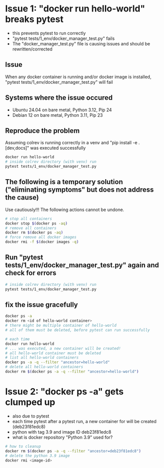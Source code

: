 # Issue 1: "docker run hello-world" breaks pytest
- this prevents pytest to run correctly
- "pytest tests/1_env/docker_manager_test.py" fails
- The "docker_manager_test.py" file is causing issues and should be rewritten/corrected

## Issue

When any docker container is running and/or docker image is installed, "pytest tests/1_env/docker_manager_test.py" will fail

## Systems where the issue occured

- Ubuntu 24.04 on bare metal, Python 3.12, Pip 24
- Debian 12 on bare metal, Python 3.11, Pip 23

## Reproduce the problem

Assuming colrev is running correctly in a venv and "pip install -e .[dev,docs]" was executed successfully

```bash
docker run hello-world
# inside colrev directory (with venv) run
pytest tests/1_env/docker_manager_test.py 
```

## The following is a temporary solution ("eliminating symptoms" but does not address the cause)

Use cautiously!!! The following actions cannot be undone.

``` bash
# stop all containers
docker stop $(docker ps -aq)
# remove all containers
docker rm $(docker ps -aq)
# force remove all docker images
docker rmi -f $(docker images -q)
```

## Run "pytest tests/1_env/docker_manager_test.py" again and check for errors

```bash
# inside colrev directory (with venv) run
pytest tests/1_env/docker_manager_test.py 
```

## fix the issue gracefully

``` bash
docker ps -a
docker rm <id of hello-world container> 
# there might be multiple container of hello-world
# all of them must be deleted, before pytest can run successfully
```   

```bash
# each time 
docker run hello-world
# ... was executed, a new container will be created!
# all hello-world container must be deleted
# list all hello-world containers
docker ps -a -q --filter "ancestor=hello-world"
# delete all hello-world containers
docker rm $(docker ps -a -q --filter "ancestor=hello-world")
```

# Issue 2: "docker ps -a" gets clumped up
- also due to pytest
- each time pytest after a pytest run, a new container for will be created (deb23f81edc8)
- python with tag 3.9 and image ID deb23f81edc8
- what is docker repository "Python 3.9" used for?

``` bash
# how to cleanup
docker rm $(docker ps -a -q --filter "ancestor=deb23f81edc8")
# delete the python 3.9 image
docker rmi <image-id> 
``` 



